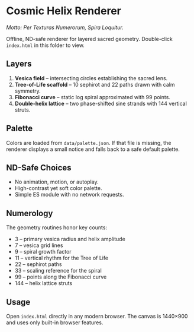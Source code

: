 # Cosmic Helix Renderer

*Motto: Per Texturas Numerorum, Spira Loquitur.*

Offline, ND-safe renderer for layered sacred geometry. Double-click `index.html` in this folder to view.

## Layers
1. **Vesica field** – intersecting circles establishing the sacred lens.
2. **Tree-of-Life scaffold** – 10 sephirot and 22 paths drawn with calm symmetry.
3. **Fibonacci curve** – static log spiral approximated with 99 points.
4. **Double-helix lattice** – two phase-shifted sine strands with 144 vertical struts.

## Palette
Colors are loaded from `data/palette.json`. If that file is missing, the renderer displays a small notice and falls back to a safe default palette.

## ND-Safe Choices
- No animation, motion, or autoplay.
- High-contrast yet soft color palette.
- Simple ES module with no network requests.

## Numerology
The geometry routines honor key counts:
- 3 – primary vesica radius and helix amplitude
- 7 – vesica grid lines
- 9 – spiral growth factor
- 11 – vertical rhythm for the Tree of Life
- 22 – sephirot paths
- 33 – scaling reference for the spiral
- 99 – points along the Fibonacci curve
- 144 – helix lattice struts

## Usage
Open `index.html` directly in any modern browser. The canvas is 1440×900 and uses only built-in browser features.
